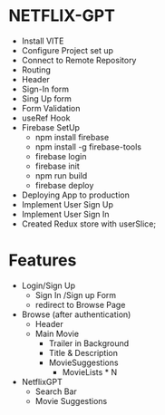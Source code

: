 # NETFLIX-GPT
- Install VITE
- Configure Project set up
- Connect to Remote Repository
- Routing
- Header
- Sign-In form
- Sing Up form
- Form Validation
- useRef Hook
- Firebase SetUp
  - npm install firebase
  - npm install -g firebase-tools
  - firebase login
  - firebase init
  - npm run build
  - firebase deploy
- Deploying App to production
- Implement User Sign Up
- Implement User Sign In
- Created Redux store with userSlice;

# Features
- Login/Sign Up
    - Sign In /Sign up Form
    - redirect to Browse Page
- Browse (after authentication)
    - Header
    - Main Movie
        - Trailer in Background
        - Title & Description
        - MovieSuggestions
            - MovieLists * N 
- NetflixGPT
    - Search Bar
    - Movie Suggestions
